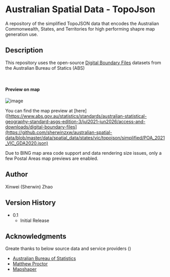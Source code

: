 # Australian Spatial Data - TopoJson 
A repository of the simplified TopoJSON data that encodes the Australian Commonwealth, States, and Territories for high performing shapre map generation use.

## Description

This repository uses the open-source [Digital Boundary Files](https://www.abs.gov.au/statistics/standards/australian-statistical-geography-standard-asgs-edition-3/jul2021-jun2026/access-and-downloads/digital-boundary-files) datasets from the Australian Bureau of Statics (ABS) 

</br>

#### Preview on map
![image](https://github.com/sherwinzxw/australian-spatial-data/assets/12377619/b29a4547-ab41-4f91-b1b6-6b220728eec4)

You can find the map preview at [here]([https://www.abs.gov.au/statistics/standards/australian-statistical-geography-standard-asgs-edition-3/jul2021-jun2026/access-and-downloads/digital-boundary-files](https://github.com/sherwinzxw/australian-spatial-data/blob/master/data/spatial_data/states/vic/topojson/simplified/POA_2021_VIC_GDA2020.json)

Due to BING map area code support and data rendering size issues, only a few Postal Areas map previews are enabled.


## Author
Xinwei (Sherwin) Zhao

## Version History
* 0.1
    * Initial Release

## Acknowledgments

Greate thanks to below source data and service providers ()
* [Australian Bureau of Statistics](https://www.abs.gov.au/)
* [Matthew Proctor](https://www.matthewproctor.com)
* [Mapshaper](https://github.com/mbloch/mapshaper)
